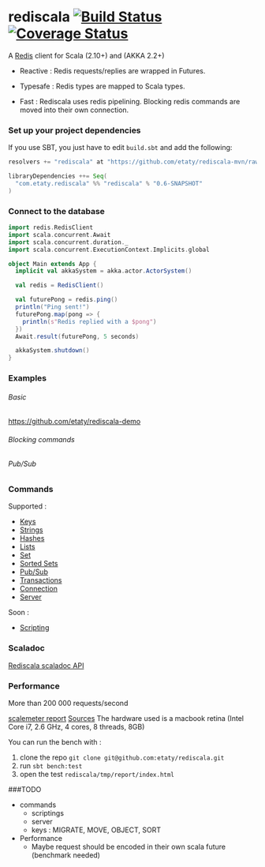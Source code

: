 rediscala [![Build Status](https://travis-ci.org/etaty/rediscala.png)](https://travis-ci.org/etaty/rediscala) [![Coverage Status](https://coveralls.io/repos/etaty/rediscala/badge.png?branch=master)](https://coveralls.io/r/etaty/rediscala?branch=master)
=========

A [Redis](http://redis.io/) client for Scala (2.10+) and (AKKA 2.2+)

 * Reactive : Redis requests/replies are wrapped in Futures.

 * Typesafe : Redis types are mapped to Scala types.

 * Fast : Rediscala uses redis pipelining. Blocking redis commands are moved into their own connection.

### Set up your project dependencies

If you use SBT, you just have to edit `build.sbt` and add the following:

```scala
resolvers += "rediscala" at "https://github.com/etaty/rediscala-mvn/raw/master/snapshots/"

libraryDependencies ++= Seq(
  "com.etaty.rediscala" %% "rediscala" % "0.6-SNAPSHOT"
)
```

### Connect to the database

```scala
import redis.RedisClient
import scala.concurrent.Await
import scala.concurrent.duration._
import scala.concurrent.ExecutionContext.Implicits.global

object Main extends App {
  implicit val akkaSystem = akka.actor.ActorSystem()

  val redis = RedisClient()

  val futurePong = redis.ping()
  println("Ping sent!")
  futurePong.map(pong => {
    println(s"Redis replied with a $pong")
  })
  Await.result(futurePong, 5 seconds)

  akkaSystem.shutdown()
}
```

### Examples

###### Basic
https://github.com/etaty/rediscala-demo

###### Blocking commands

###### Pub/Sub

### Commands

Supported :
* [Keys](http://redis.io/commands#generic)
* [Strings](http://redis.io/commands#string)
* [Hashes](http://redis.io/commands#hash)
* [Lists](http://redis.io/commands#list)
* [Set](http://redis.io/commands#set)
* [Sorted Sets](http://redis.io/commands#sorted_set)
* [Pub/Sub](http://redis.io/commands#pubsub)
* [Transactions](http://redis.io/commands#transactions)
* [Connection](http://redis.io/commands#connection)
* [Server](http://redis.io/commands#server)

Soon :
* [Scripting](http://redis.io/commands#scripting)


### Scaladoc

[Rediscala scaladoc API](http://etaty.github.io/rediscala/latest/api/index.html#package)

### Performance

More than 200 000 requests/second

[scalemeter report](http://etaty.github.io/rediscala/report/index.html)
[Sources](https://github.com/etaty/rediscala/tree/master/src/benchmark/scala/redis/bench)
The hardware used is a macbook retina (Intel Core i7, 2.6 GHz, 4 cores, 8 threads, 8GB)

You can run the bench with :
1. clone the repo `git clone git@github.com:etaty/rediscala.git`
2. run `sbt bench:test`
3. open the test `rediscala/tmp/report/index.html`


###TODO
* commands
  * scriptings
  * server
  * keys : MIGRATE, MOVE, OBJECT, SORT
* Performance
  * Maybe request should be encoded in their own scala future (benchmark needed)
